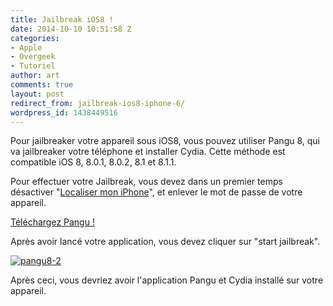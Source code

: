 ```yaml
---
title: Jailbreak iOS8 !
date: 2014-10-10 10:51:58 Z
categories:
- Apple
- Overgeek
- Tutoriel
author: art
comments: true
layout: post
redirect_from: jailbreak-ios8-iphone-6/
wordpress_id: 1438449516
---
```


Pour jailbreaker votre appareil sous iOS8, vous pouvez utiliser Pangu 8, qui va jailbreaker votre téléphone et installer Cydia. Cette méthode est compatible iOS 8, 8.0.1, 8.0.2, 8.1 et 8.1.1.

Pour effectuer votre Jailbreak, vous devez dans un premier temps désactiver "[Localiser mon iPhone](https://irz.fr/localiser-votre-iphone)", et enlever le mot de passe de votre appareil.

[Téléchargez Pangu !](http://en.pangu.io/)

Après avoir lancé votre application, vous devez cliquer sur "start jailbreak".

<a href="https://irz.fr/recherche?q=pangu8-2"><img alt="pangu8-2" data-src="https://static.irz.fr/2014/10/pangu8-2-640x477.png" src="https://static.irz.fr/thumb.php?size=<100&crop=0&src=https://static.irz.fr/2014/10/pangu8-2-640x477.png" /></a>

Après ceci, vous devriez avoir l'application Pangu et Cydia installé sur votre appareil. 

